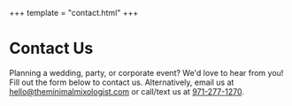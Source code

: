 +++
template = "contact.html"
+++

# Contact Us

Planning a wedding, party, or corporate event? We'd love to hear from you! Fill out the form below to contact us. Alternatively, email us at [hello@theminimalmixologist.com](mailto:hello@theminimalmixologist.com) or call/text us at [971-277-1270](tel:971-277-1270).

